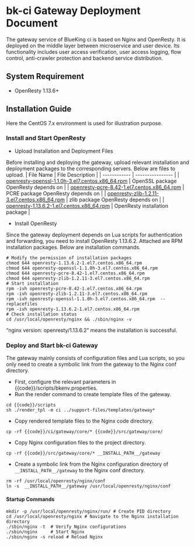 # bk-ci Gateway Deployment Document

The gateway service of BlueKing ci is based on Nginx and OpenResty. It is deployed on the middle layer between microservice and user device. Its functionality includes user access verification, user access logging, flow control, anti-crawler protection and backend service distribution.

## System Requirement

- OpenResty 1.13.6+

## Installation Guide

Here the CentOS 7.x environment is used for illustration purpose.

### Install and Start OpenResty

- Upload Installation and Deployment Files

Before installing and deploying the gateway, upload relevant installation and deployment packages to the corresponding servers. Below are files to upload.
|   File Name   |   File Description     |
| ------------ | ---------------- |
|   [openresty-openssl-1.1.0h-3.el7.centos.x86_64.rpm](https://openresty.org/package/centos/7/x86_64/openresty-openssl-1.1.0h-3.el7.centos.x86_64.rpm)   |  OpenSSL package OpenResty depends on    |
|   [openresty-pcre-8.42-1.el7.centos.x86_64.rpm](https://openresty.org/package/centos/7/x86_64/openresty-pcre-8.42-1.el7.centos.x86_64.rpm)   | PCRE package OpenResty depends on |
|   [openresty-zlib-1.2.11-3.el7.centos.x86_64.rpm](https://openresty.org/package/centos/7/x86_64/openresty-zlib-1.2.11-3.el7.centos.x86_64.rpm)   |  zlib package OpenResty depends on |
|   [openresty-1.13.6.2-1.el7.centos.x86_64.rpm](https://openresty.org/package/centos/7/x86_64/openresty-1.13.6.2-1.el7.centos.x86_64.rpm)   |  OpenResty installation package |

- Install OpenResty

Since the gateway deployment depends on Lua scripts for authentication and forwarding, you need to install OpenResty 1.13.6.2. Attached are RPM installation packages. Below are installation commands.

```shell
# Modify the permission of installation packages
chmod 644 openresty-1.13.6.2-1.el7.centos.x86_64.rpm
chmod 644 openresty-openssl-1.1.0h-3.el7.centos.x86_64.rpm
chmod 644 openresty-pcre-8.42-1.el7.centos.x86_64.rpm
chmod 644 openresty-zlib-1.2.11-3.el7.centos.x86_64.rpm
# Start installation
rpm -ivh openresty-pcre-8.42-1.el7.centos.x86_64.rpm
rpm -ivh openresty-zlib-1.2.11-3.el7.centos.x86_64.rpm
rpm -ivh openresty-openssl-1.1.0h-3.el7.centos.x86_64.rpm  --replacefiles
rpm -ivh openresty-1.13.6.2-1.el7.centos.x86_64.rpm
# Check installation status
cd /usr/local/openresty/nginx && ./sbin/nginx -v
```

“nginx version: openresty/1.13.6.2” means the installation is successful.

### Deploy and Start bk-ci Gateway

The gateway mainly consists of configuration files and Lua scripts, so you only need to create a symbolic link from the gateway to the Nginx conf directory.

- First, configure the relevant parameters in {{code}}/scripts/bkenv.properties.
- Run the render command to create template files of the gateway.

```shell
cd {{code}}/scripts
sh ./render_tpl -m ci ../support-files/templates/gateway*
```

- Copy rendered template files to the Nginx code directory.

```shell
cp -rf {{code}}/ci/gateway/core/* {{code}}/src/gateway/core/
```

- Copy Nginx configuration files to the project directory.

```shell
cp -rf {{code}}/src/gateway/core/* __INSTALL_PATH__/gateway
```

- Create a symbolic link from the Nginx configuration directory of `__INSTALL_PATH__/gateway` to the Nginx conf directory.

```shell
rm -rf /usr/local/openresty/nginx/conf
ln -s  __INSTALL_PATH__/gateway /usr/local/openresty/nginx/conf
```

#### Startup Commands

```shell
mkdir -p /usr/local/openresty/nginx/run/ # Create PID directory
cd /usr/local/openresty/nginx # Navigate to the Nginx installation directory
./sbin/nginx -t  # Verify Nginx configurations
./sbin/nginx     # Start Nginx
./sbin/nginx -s reload # Reload Nginx
```
